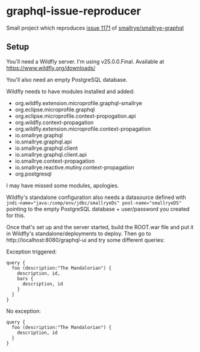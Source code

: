 # graphql-issue-reproducer

Small project which reproduces [issue 1171](https://github.com/smallrye/smallrye-graphql/issues/1171) of [smallrye/smallrye-graphql](https://github.com/smallrye/smallrye-graphql)

## Setup

You'll need a Wildfly server. I'm using v25.0.0.Final. Available at https://www.wildfly.org/downloads/

You'll also need an empty PostgreSQL database.

Wildfly needs to have modules installed and added:

- org.wildfly.extension.microprofile.graphql-smallrye
- org.eclipse.microprofile.graphql
- org.eclipse.microprofile.context-propogation.api
- org.wildfly.context-propagation
- org.wildfly.extension.microprofile.context-propagation
- io.smallrye.graphql
- io.smallrye.graphql.api
- io.smallrye.graphql.client
- io.smallrye.graphql.client.api
- io.smallrye.context-propagation
- io.smallrye.reactive.mutiny.context-propagation
- org.postgresql

I may have missed some modules, apologies.

Wildfly's standalone configuration also needs a datasource defined with `jndi-name="java:/comp/env/jdbc/smallryeDs" pool-name="smallryeDS"` pointing to the empty PostgreSQL database + user/password you created for this.

Once that's set up and the server started, build the ROOT.war file and put it in Wildfly's standalone/deployments to deploy. Then go to http://localhost:8080/graphql-ui and try some different queries:

Exception triggered:
```
query {
  foo (description:"The Mandalorian") {
    description, id,
    bars {
      description, id
    }
  }
}
```

No exception:
```
query {
  foo (description:"The Mandalorian") {
    description, id
  }
}
```
